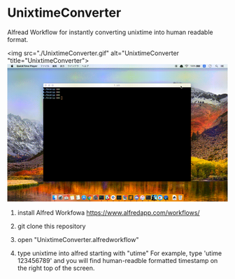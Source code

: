 # UnixtimeConverter
Alfread Workflow for instantly converting unixtime into human readable format.

<img src="./UnixtimeConverter.gif" alt="UnixtimeConverter "title="UnixtimeConverter">
![UnixtimeConverter](UnixtimeConverter.gif "UnixtimeConverter")

1. install Alfred Workfowa
https://www.alfredapp.com/workflows/

1. git clone this repository 

1. open "UnixtimeConverter.alfredworkflow"

1. type unixtime into alfred starting with "utime"
For example, type 'utime 123456789' and you will find human-readble formatted timestamp on the right top of the screen.



 

